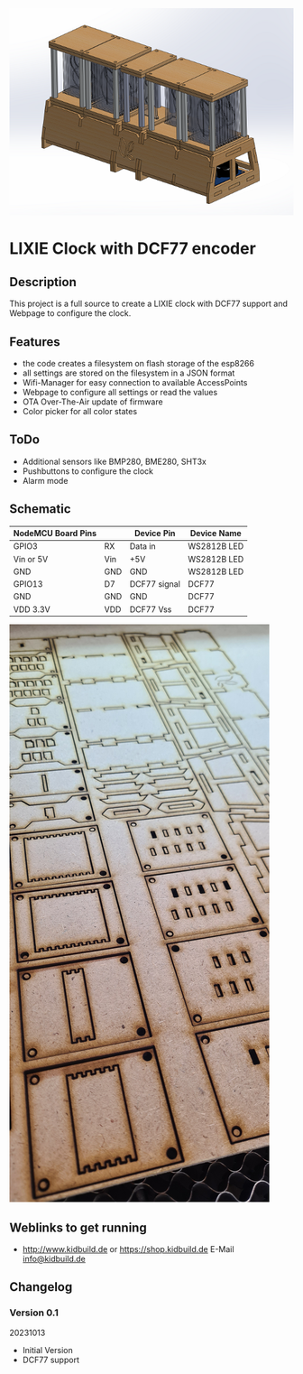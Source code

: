 ![Logo](pics/Clock.png)
# LIXIE Clock with DCF77 encoder

## Description
This project is a full source to create a LIXIE clock with DCF77 support and Webpage to configure the clock. 

## Features
- the code creates a filesystem on flash storage of the esp8266
- all settings are stored on the filesystem in a JSON format
- Wifi-Manager for easy connection to available AccessPoints
- Webpage to configure all settings or read the values
- OTA Over-The-Air update of firmware
- Color picker for all color states

## ToDo
- Additional sensors like BMP280, BME280, SHT3x
- Pushbuttons to configure the clock
- Alarm mode

## Schematic

| NodeMCU Board Pins |     | Device Pin         | Device Name  |   
|--------------------|-----|--------------------|--------------|      
| GPIO3              | RX  | Data in            | WS2812B LED  |   
| Vin or 5V          | Vin | +5V                | WS2812B LED  |
| GND                | GND | GND                | WS2812B LED  |
| GPIO13             | D7  | DCF77 signal       | DCF77        |
| GND                | GND | GND                | DCF77        |
| VDD 3.3V           | VDD | DCF77 Vss          | DCF77        |

![Logo](pics/Lasercut.jpg)

## Weblinks to get running
- http://www.kidbuild.de or https://shop.kidbuild.de
E-Mail info@kidbuild.de

## Changelog 

### Version 0.1
20231013
- Initial Version
- DCF77 support